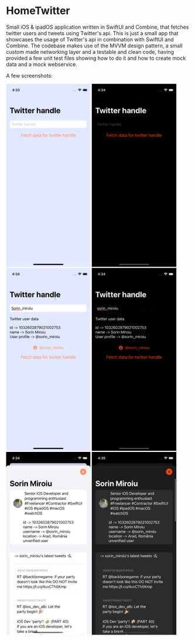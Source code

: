# HomeTwitter

Small iOS & ipadOS application written in SwiftUI and Combine, that fetches twitter users and tweets using Twitter's api.
This is just a small app that showcases the usage of Twitter's api in combination with SwiftUI and Combine. The codebase makes use of the MVVM design pattern, a small custom made networking layer and a testable and clean code, having provided a few unit test files showing how to do it and how to create mock data and a mock webservice.

A few screenshots:

<img src="https://github.com/sorinmiroiu97/HomeTwitter/blob/main/screenshots/Simulator%20Screen%20Shot%20-%20iPhone%2013%20mini%20-%202021-11-03%20at%2016.33.55.png" alt="Home screen empty - light mode" height="500px"/>

<img src="https://github.com/sorinmiroiu97/HomeTwitter/blob/main/screenshots/Simulator%20Screen%20Shot%20-%20iPhone%2013%20mini%20-%202021-11-03%20at%2016.34.17.png" alt="Home screen empty - dark mode" height=500px/>

<img src="https://github.com/sorinmiroiu97/HomeTwitter/blob/main/screenshots/Simulator%20Screen%20Shot%20-%20iPhone%2013%20mini%20-%202021-11-03%20at%2016.34.46.png" alt="Home screen with data - light mode" height=500px/>

<img src="https://github.com/sorinmiroiu97/HomeTwitter/blob/main/screenshots/Simulator%20Screen%20Shot%20-%20iPhone%2013%20mini%20-%202021-11-03%20at%2016.34.30.png" alt="Home screen with data - dark mode" height=500px/>

<img src="https://github.com/sorinmiroiu97/HomeTwitter/blob/main/screenshots/Simulator%20Screen%20Shot%20-%20iPhone%2013%20mini%20-%202021-11-03%20at%2016.34.51.png" alt="User profile view - light mode" height=500px/>

<img src="https://github.com/sorinmiroiu97/HomeTwitter/blob/main/screenshots/Simulator%20Screen%20Shot%20-%20iPhone%2013%20mini%20-%202021-11-03%20at%2016.35.02.png" alt="User profile view - dark mode" height=500px/>
